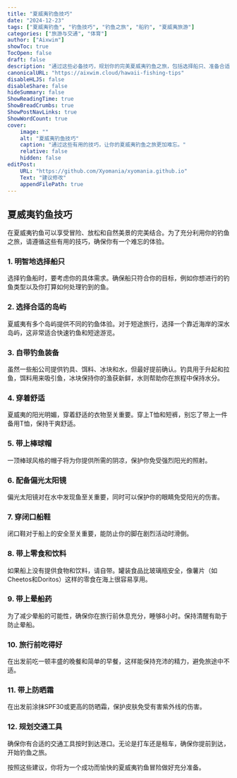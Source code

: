 ```yaml
---
title: "夏威夷钓鱼技巧"
date: "2024-12-23"
tags: ["夏威夷钓鱼", "钓鱼技巧", "钓鱼之旅", "船钓", "夏威夷旅游"]
categories: ["旅游与交通", "体育"]
author: ["Aixwim"]
showToc: true
TocOpen: false
draft: false
description: "通过这些必备技巧，规划你的完美夏威夷钓鱼之旅，包括选择船只、准备合适的装备和为成功的一天做准备。"
canonicalURL: "https://aixwim.cloud/hawaii-fishing-tips"
disableHLJS: false
disableShare: false
hideSummary: false
ShowReadingTime: true
ShowBreadCrumbs: true
ShowPostNavLinks: true
ShowWordCount: true
cover:
    image: ""
    alt: "夏威夷钓鱼技巧"
    caption: "通过这些有用的技巧，让你的夏威夷钓鱼之旅更加难忘。"
    relative: false
    hidden: false
editPost:
    URL: "https://github.com/Xyomania/xyomania.github.io"
    Text: "建议修改"
    appendFilePath: true
---
```


## 夏威夷钓鱼技巧

在夏威夷钓鱼可以享受冒险、放松和自然美景的完美结合。为了充分利用你的钓鱼之旅，请遵循这些有用的技巧，确保你有一个难忘的体验。

### **1. 明智地选择船只**

选择钓鱼船时，要考虑你的具体需求。确保船只符合你的目标，例如你想进行的钓鱼类型以及你打算如何处理钓到的鱼。

### **2. 选择合适的岛屿**

夏威夷有多个岛屿提供不同的钓鱼体验。对于短途旅行，选择一个靠近海岸的深水岛屿，这非常适合快速钓鱼和短途游览。

### **3. 自带钓鱼装备**

虽然一些船公司提供钓具、饵料、冰块和水，但最好提前确认。钓具用于升起和拉鱼，饵料用来吸引鱼，冰块保持你的渔获新鲜，水则帮助你在旅程中保持水分。

### **4. 穿着舒适**

夏威夷的阳光明媚，穿着舒适的衣物至关重要。穿上T恤和短裤，别忘了带上一件备用T恤，保持干爽舒适。

### **5. 带上棒球帽**

一顶棒球风格的帽子将为你提供所需的阴凉，保护你免受强烈阳光的照射。

### **6. 配备偏光太阳镜**

偏光太阳镜对在水中发现鱼至关重要，同时可以保护你的眼睛免受阳光的伤害。

### **7. 穿闭口船鞋**

闭口鞋对于船上的安全至关重要，能防止你的脚在剧烈活动时滑倒。

### **8. 带上零食和饮料**

如果船上没有提供食物和饮料，请自带。罐装食品比玻璃瓶安全，像薯片（如Cheetos和Doritos）这样的零食在海上很容易享用。

### **9. 带上晕船药**

为了减少晕船的可能性，确保你在旅行前休息充分，睡够8小时。保持清醒有助于防止晕船。

### **10. 旅行前吃得好**

在出发前吃一顿丰盛的晚餐和简单的早餐，这样能保持充沛的精力，避免旅途中不适。

### **11. 带上防晒霜**

在出发前涂抹SPF30或更高的防晒霜，保护皮肤免受有害紫外线的伤害。

### **12. 规划交通工具**

确保你有合适的交通工具按时到达港口。无论是打车还是租车，确保你提前到达，开始钓鱼之旅。

按照这些建议，你将为一个成功而愉快的夏威夷钓鱼冒险做好充分准备。
